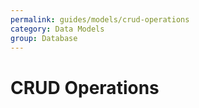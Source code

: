 ```yaml
---
permalink: guides/models/crud-operations
category: Data Models
group: Database
---
```


# CRUD Operations
